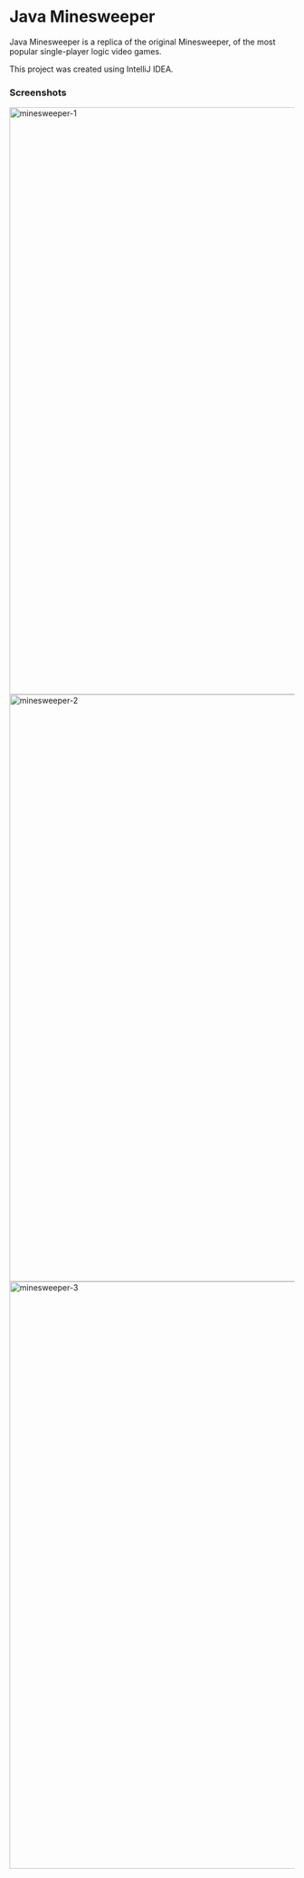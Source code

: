 # Java Minesweeper
Java Minesweeper is a replica of the original Minesweeper, of the most popular single-player logic video games.

This project was created using IntelliJ IDEA.

### Screenshots

<img width="1036" alt="minesweeper-1" src="https://user-images.githubusercontent.com/108126122/234721443-86f8ea64-91b4-4a93-9beb-990c35fe15f1.png">
<img width="1036" alt="minesweeper-2" src="https://user-images.githubusercontent.com/108126122/234721480-f3687e03-f80b-4a81-af01-3c2644b08c3c.png">
<img width="1036" alt="minesweeper-3" src="https://user-images.githubusercontent.com/108126122/234721502-1a951d2a-4bea-44d4-b57b-01fdfa621e2d.png">
